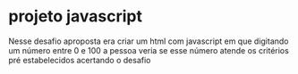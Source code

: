 # projeto javascript
Nesse desafio aproposta era criar um html com  javascript em que digitando um número entre 0 e 100 a pessoa veria se esse número atende os critérios pré estabelecidos acertando o desafio
